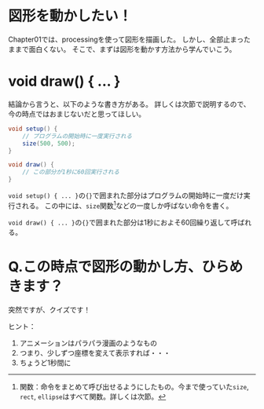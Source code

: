 # 図形を動かしたい！

Chapter01では、processingを使って図形を描画した。
しかし、全部止まったままで面白くない。
そこで、まずは図形を動かす方法から学んでいこう。

# void draw() { ... }

結論から言うと、以下のような書き方がある。
詳しくは次節で説明するので、今の時点ではおまじないだと思ってほしい。

```java
void setup() {
    // プログラムの開始時に一度実行される
    size(500, 500);
}

void draw() {
    // この部分が1秒に60回実行される
}
```

`void setup() { ... }`の`{}`で囲まれた部分はプログラムの開始時に一度だけ実行される。
この中には、`size`関数[^?]などの一度しか呼ばない命令を書く。

`void draw() { ... }`の`{}`で囲まれた部分は1秒におよそ60回繰り返して呼ばれる。

[^?]: 関数：命令をまとめて呼び出せるようにしたもの。今まで使っていた`size`, `rect`, `ellipse`はすべて関数。詳しくは次節。

# Q.この時点で図形の動かし方、ひらめきます？

突然ですが、クイズです！

ヒント：
1. アニメーションはパラパラ漫画のようなもの
1. つまり、少しずつ座標を変えて表示すれば・・・
1. ちょうど1秒間に
